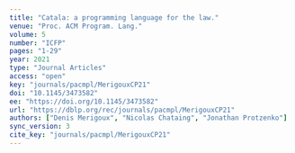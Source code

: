 ```yaml
---
title: "Catala: a programming language for the law."
venue: "Proc. ACM Program. Lang."
volume: 5
number: "ICFP"
pages: "1-29"
year: 2021
type: "Journal Articles"
access: "open"
key: "journals/pacmpl/MerigouxCP21"
doi: "10.1145/3473582"
ee: "https://doi.org/10.1145/3473582"
url: "https://dblp.org/rec/journals/pacmpl/MerigouxCP21"
authors: ["Denis Merigoux", "Nicolas Chataing", "Jonathan Protzenko"]
sync_version: 3
cite_key: "journals/pacmpl/MerigouxCP21"
---
```

